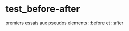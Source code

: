 # test_before-after
premiers essais aux pseudos elements ::before et ::after
<a href="https://zupimages.net/viewer.php?id=20/33/4js4.png"><img src="https://zupimages.net/up/20/33/4js4.png" alt="" /></a>
